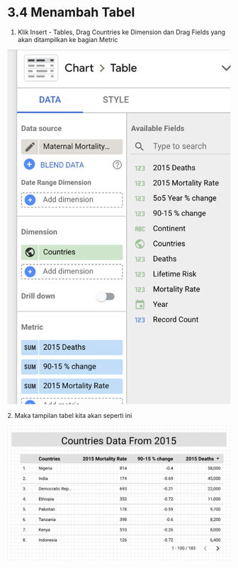 # 3.4 Menambah Tabel

1. Klik Insert - Tables, Drag Countries ke Dimension dan Drag Fields yang akan ditampilkan ke bagian Metric

![](<../.gitbook/assets/image (19).png>)

2\. Maka tampilan tabel kita akan seperti ini

![](<../.gitbook/assets/image (3).png>)
